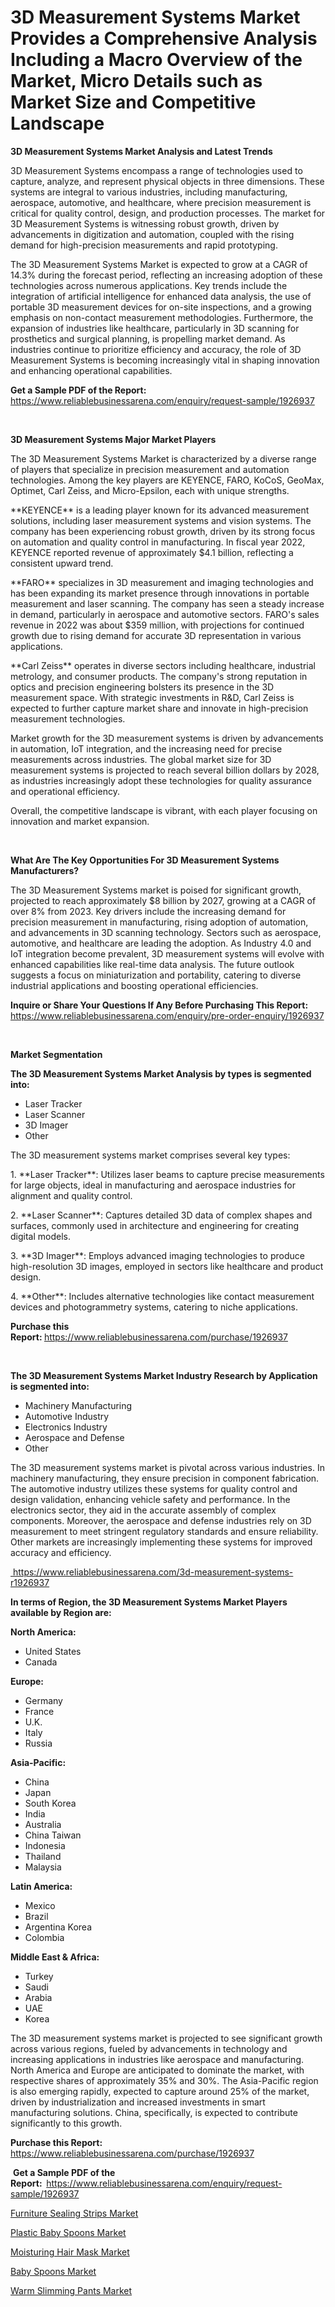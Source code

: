 <p><h1>3D Measurement Systems Market Provides a Comprehensive Analysis Including a Macro Overview of the Market, Micro Details such as Market Size and Competitive Landscape</h1></p><p><strong>3D Measurement Systems Market Analysis and Latest Trends</strong></p>
<p><p>3D Measurement Systems encompass a range of technologies used to capture, analyze, and represent physical objects in three dimensions. These systems are integral to various industries, including manufacturing, aerospace, automotive, and healthcare, where precision measurement is critical for quality control, design, and production processes. The market for 3D Measurement Systems is witnessing robust growth, driven by advancements in digitization and automation, coupled with the rising demand for high-precision measurements and rapid prototyping.</p><p>The 3D Measurement Systems Market is expected to grow at a CAGR of 14.3% during the forecast period, reflecting an increasing adoption of these technologies across numerous applications. Key trends include the integration of artificial intelligence for enhanced data analysis, the use of portable 3D measurement devices for on-site inspections, and a growing emphasis on non-contact measurement methodologies. Furthermore, the expansion of industries like healthcare, particularly in 3D scanning for prosthetics and surgical planning, is propelling market demand. As industries continue to prioritize efficiency and accuracy, the role of 3D Measurement Systems is becoming increasingly vital in shaping innovation and enhancing operational capabilities.</p></p>
<p><strong>Get a Sample PDF of the Report:&nbsp;</strong> <a href="https://www.reliablebusinessarena.com/enquiry/request-sample/1926937?utm_campaign=1685&utm_medium=2&utm_source=Github&utm_content=ia&utm_term=25102024&utm_id=3d-measurement-systems">https://www.reliablebusinessarena.com/enquiry/request-sample/1926937</a></p>
<p>&nbsp;</p>
<p><strong>3D Measurement Systems Major Market Players</strong></p>
<p><p>The 3D Measurement Systems Market is characterized by a diverse range of players that specialize in precision measurement and automation technologies. Among the key players are KEYENCE, FARO, KoCoS, GeoMax, Optimet, Carl Zeiss, and Micro-Epsilon, each with unique strengths.</p><p>**KEYENCE** is a leading player known for its advanced measurement solutions, including laser measurement systems and vision systems. The company has been experiencing robust growth, driven by its strong focus on automation and quality control in manufacturing. In fiscal year 2022, KEYENCE reported revenue of approximately $4.1 billion, reflecting a consistent upward trend.</p><p>**FARO** specializes in 3D measurement and imaging technologies and has been expanding its market presence through innovations in portable measurement and laser scanning. The company has seen a steady increase in demand, particularly in aerospace and automotive sectors. FARO's sales revenue in 2022 was about $359 million, with projections for continued growth due to rising demand for accurate 3D representation in various applications.</p><p>**Carl Zeiss** operates in diverse sectors including healthcare, industrial metrology, and consumer products. The company's strong reputation in optics and precision engineering bolsters its presence in the 3D measurement space. With strategic investments in R&D, Carl Zeiss is expected to further capture market share and innovate in high-precision measurement technologies.</p><p>Market growth for the 3D measurement systems is driven by advancements in automation, IoT integration, and the increasing need for precise measurements across industries. The global market size for 3D measurement systems is projected to reach several billion dollars by 2028, as industries increasingly adopt these technologies for quality assurance and operational efficiency. </p><p>Overall, the competitive landscape is vibrant, with each player focusing on innovation and market expansion.</p></p>
<p>&nbsp;</p>
<p><strong>What Are The Key Opportunities For 3D Measurement Systems Manufacturers?</strong></p>
<p><p>The 3D Measurement Systems market is poised for significant growth, projected to reach approximately $8 billion by 2027, growing at a CAGR of over 8% from 2023. Key drivers include the increasing demand for precision measurement in manufacturing, rising adoption of automation, and advancements in 3D scanning technology. Sectors such as aerospace, automotive, and healthcare are leading the adoption. As Industry 4.0 and IoT integration become prevalent, 3D measurement systems will evolve with enhanced capabilities like real-time data analysis. The future outlook suggests a focus on miniaturization and portability, catering to diverse industrial applications and boosting operational efficiencies.</p></p>
<p><strong>Inquire or Share Your Questions If Any Before Purchasing This Report:</strong> <a href="https://www.reliablebusinessarena.com/enquiry/pre-order-enquiry/1926937?utm_campaign=1685&utm_medium=2&utm_source=Github&utm_content=ia&utm_term=25102024&utm_id=3d-measurement-systems">https://www.reliablebusinessarena.com/enquiry/pre-order-enquiry/1926937</a></p>
<p>&nbsp;</p>
<p><strong>Market Segmentation</strong></p>
<p><strong>The 3D Measurement Systems Market Analysis by types is segmented into:</strong></p>
<p><ul><li>Laser Tracker</li><li>Laser Scanner</li><li>3D Imager</li><li>Other</li></ul></p>
<p><p>The 3D measurement systems market comprises several key types: </p><p>1. **Laser Tracker**: Utilizes laser beams to capture precise measurements for large objects, ideal in manufacturing and aerospace industries for alignment and quality control.</p><p>  </p><p>2. **Laser Scanner**: Captures detailed 3D data of complex shapes and surfaces, commonly used in architecture and engineering for creating digital models.</p><p>3. **3D Imager**: Employs advanced imaging technologies to produce high-resolution 3D images, employed in sectors like healthcare and product design.</p><p>4. **Other**: Includes alternative technologies like contact measurement devices and photogrammetry systems, catering to niche applications.</p></p>
<p><strong>Purchase this Report:&nbsp;</strong><a href="https://www.reliablebusinessarena.com/purchase/1926937?utm_campaign=1685&utm_medium=2&utm_source=Github&utm_content=ia&utm_term=25102024&utm_id=3d-measurement-systems">https://www.reliablebusinessarena.com/purchase/1926937</a></p>
<p>&nbsp;</p>
<p><strong>The 3D Measurement Systems Market Industry Research by Application is segmented into:</strong></p>
<p><ul><li>Machinery Manufacturing</li><li>Automotive Industry</li><li>Electronics Industry</li><li>Aerospace and Defense</li><li>Other</li></ul></p>
<p><p>The 3D measurement systems market is pivotal across various industries. In machinery manufacturing, they ensure precision in component fabrication. The automotive industry utilizes these systems for quality control and design validation, enhancing vehicle safety and performance. In the electronics sector, they aid in the accurate assembly of complex components. Moreover, the aerospace and defense industries rely on 3D measurement to meet stringent regulatory standards and ensure reliability. Other markets are increasingly implementing these systems for improved accuracy and efficiency.</p></p>
<p><a href="https://www.reliablebusinessarena.com/3d-measurement-systems-r1926937?utm_campaign=1685&utm_medium=2&utm_source=Github&utm_content=ia&utm_term=25102024&utm_id=3d-measurement-systems">&nbsp;https://www.reliablebusinessarena.com/3d-measurement-systems-r1926937</a></p>
<p><strong>In terms of Region, the 3D Measurement Systems Market Players available by Region are:</strong></p>
<p>
    <p> <strong> North America: </strong>
        <ul>
            <li>United States</li>
            <li>Canada</li>
        </ul>
        </p> 
    <p> <strong> Europe: </strong>
        <ul>
            <li>Germany</li>
            <li>France</li>
            <li>U.K.</li>
            <li>Italy</li>
            <li>Russia</li>
        </ul>
        </p> 
    <p> <strong> Asia-Pacific: </strong>
        <ul>
            <li>China</li>
            <li>Japan</li>
            <li>South Korea</li>
            <li>India</li>
            <li>Australia</li>
            <li>China Taiwan</li>
            <li>Indonesia</li>
            <li>Thailand</li>
            <li>Malaysia</li>
        </ul>
        </p> 
    <p> <strong> Latin America: </strong>
        <ul>
            <li>Mexico</li>
            <li>Brazil</li>
            <li>Argentina Korea</li>
            <li>Colombia</li>
        </ul>
        </p> 
    <p> <strong> Middle East & Africa: </strong>
        <ul>
            <li>Turkey</li>
            <li>Saudi</li>
            <li>Arabia</li>
            <li>UAE</li>
            <li>Korea</li>
        </ul>
    </p>
    </p>
<p><p>The 3D measurement systems market is projected to see significant growth across various regions, fueled by advancements in technology and increasing applications in industries like aerospace and manufacturing. North America and Europe are anticipated to dominate the market, with respective shares of approximately 35% and 30%. The Asia-Pacific region is also emerging rapidly, expected to capture around 25% of the market, driven by industrialization and increased investments in smart manufacturing solutions. China, specifically, is expected to contribute significantly to this growth.</p></p>
<p><strong>Purchase this Report: </strong><a href="https://www.reliablebusinessarena.com/purchase/1926937?utm_campaign=1685&utm_medium=2&utm_source=Github&utm_content=ia&utm_term=25102024&utm_id=3d-measurement-systems">https://www.reliablebusinessarena.com/purchase/1926937</a></p>
<p>&nbsp;<strong>Get a Sample PDF of the Report:&nbsp;&nbsp;</strong><a href="https://www.reliablebusinessarena.com/enquiry/request-sample/1926937?utm_campaign=1685&utm_medium=2&utm_source=Github&utm_content=ia&utm_term=25102024&utm_id=3d-measurement-systems">https://www.reliablebusinessarena.com/enquiry/request-sample/1926937</a></p>
<p><strong></strong></p>
<p><p><a href="https://www.linkedin.com/pulse/furniture-sealing-strips-market-size-share-growth-analysis-va8ne?utm_campaign=1685&utm_medium=2&utm_source=Github&utm_content=ia&utm_term=25102024&utm_id=3d-measurement-systems">Furniture Sealing Strips Market</a></p><p><a href="https://www.linkedin.com/pulse/investment-opportunities-plastic-baby-spoons-sector-risk-analysis-paxtf?utm_campaign=1685&utm_medium=2&utm_source=Github&utm_content=ia&utm_term=25102024&utm_id=3d-measurement-systems">Plastic Baby Spoons Market</a></p><p><a href="https://www.linkedin.com/pulse/moisturing-hair-mask-market2024-2031-industry-insights-uy4me?utm_campaign=1685&utm_medium=2&utm_source=Github&utm_content=ia&utm_term=25102024&utm_id=3d-measurement-systems">Moisturing Hair Mask Market</a></p><p><a href="https://www.linkedin.com/pulse/baby-spoons-market-size-share-competitive-landscape-trend-analysis-z15wf?utm_campaign=1685&utm_medium=2&utm_source=Github&utm_content=ia&utm_term=25102024&utm_id=3d-measurement-systems">Baby Spoons Market</a></p><p><a href="https://www.linkedin.com/pulse/unlocking-growth-potential-strategic-analysis-warm-slimming-p1mre?utm_campaign=1685&utm_medium=2&utm_source=Github&utm_content=ia&utm_term=25102024&utm_id=3d-measurement-systems">Warm Slimming Pants Market</a></p></p>